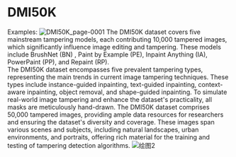 # DMI50K
Examples:
![DMI50K_page-0001](https://github.com/user-attachments/assets/a56e7c02-11e6-4156-bbe6-7f08f9e47e5e)
  The DMI50K dataset covers five mainstream tampering models, each contributing 10,000 tampered images, which significantly influence image editing and tampering. These models include BrushNet (BN) , Paint by Example (PE), Inpaint Anything (IA), PowerPaint (PP), and Repaint (RP).	
  The DMI50K dataset encompasses five prevalent tampering types, representing the main trends in current image tampering techniques. These types include instance-guided inpainting, text-guided inpainting, context-aware inpainting, object removal, and shape-guided inpainting. To simulate real-world image tampering and enhance the dataset's practicality, all masks are meticulously hand-drawn.
  The DMI50K dataset comprises 50,000 tampered images, providing ample data resources for researchers and ensuring the dataset's diversity and coverage. These images span various scenes and subjects, including natural landscapes, urban environments, and portraits, offering rich material for the training and testing of tampering detection algorithms.
  ![绘图2](https://github.com/user-attachments/assets/667c222b-1b74-4726-8651-157d34eabdf7)

